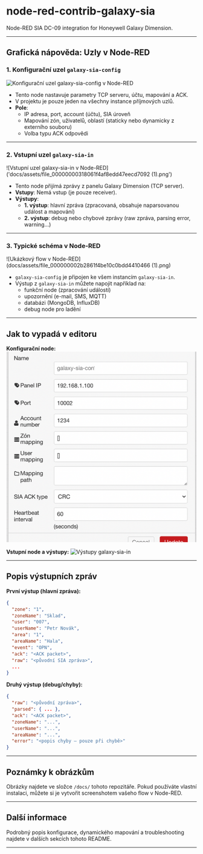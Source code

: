 # node-red-contrib-galaxy-sia

Node-RED SIA DC-09 integration for Honeywell Galaxy Dimension.

---

## Grafická nápověda: Uzly v Node-RED

### 1. Konfigurační uzel `galaxy-sia-config`

![Konfigurační uzel galaxy-sia-config v Node-RED](docs/galaxy-sia-config.png)

- Tento node nastavuje parametry TCP serveru, účtu, mapování a ACK.
- V projektu je pouze jeden na všechny instance příjmových uzlů.
- **Pole**:
  - IP adresa, port, account (účtu), SIA úroveň
  - Mapování zón, uživatelů, oblastí (staticky nebo dynamicky z externího souboru)
  - Volba typu ACK odpovědi

---

### 2. Vstupní uzel `galaxy-sia-in`

![Vstupní uzel galaxy-sia-in v Node-RED]('docs/assets/file_00000000318061f4af8edd47eecd7092 (1).png')

- Tento node přijímá zprávy z panelu Galaxy Dimension (TCP server).
- **Vstupy**: Nemá vstup (je pouze receiver).
- **Výstupy**:
  - **1. výstup**: hlavní zpráva (zpracovaná, obsahuje naparsovanou událost a mapování)
  - **2. výstup**: debug nebo chybové zprávy (raw zpráva, parsing error, warning...)

---

### 3. Typické schéma v Node-RED

![Ukázkový flow v Node-RED](docs/assets/file_000000002b2861f4be10c0bdd4410466 (1).png)

- `galaxy-sia-config` je připojen ke všem instancím `galaxy-sia-in`.
- Výstup z `galaxy-sia-in` můžete napojit například na:
  - funkční node (zpracování událostí)
  - upozornění (e-mail, SMS, MQTT)
  - databázi (MongoDB, InfluxDB)
  - debug node pro ladění

---

## Jak to vypadá v editoru

**Konfigurační node:**
![Formulář konfigurace](docs/assets/file_000000001f7062468badb547a7d95199.png)

**Vstupní node a výstupy:**
![Výstupy galaxy-sia-in](docs/galaxy-sia-in-outputs.png)

---

## Popis výstupních zpráv

**První výstup (hlavní zpráva):**
```json
{
  "zone": "1",
  "zoneName": "Sklad",
  "user": "007",
  "userName": "Petr Novák",
  "area": "1",
  "areaName": "Hala",
  "event": "OPN",
  "ack": "<ACK packet>",
  "raw": "<původní SIA zpráva>",
  ...
}
```

**Druhý výstup (debug/chyby):**
```json
{
  "raw": "<původní zpráva>",
  "parsed": { ... },
  "ack": "<ACK packet>",
  "zoneName": "...",
  "userName": "...",
  "areaName": "...",
  "error": "<popis chyby – pouze při chybě>"
}
```

---

## Poznámky k obrázkům

Obrázky najdete ve složce `/docs/` tohoto repozitáře. Pokud používáte vlastní instalaci, můžete si je vytvořit screenshotem vašeho flow v Node-RED.

---

## Další informace

Podrobný popis konfigurace, dynamického mapování a troubleshooting najdete v dalších sekcích tohoto README.

---
